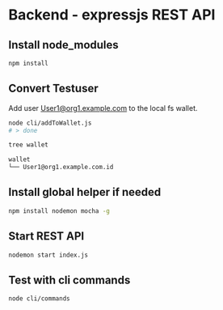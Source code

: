 # Backend - expressjs REST API

## Install node_modules
```bash
npm install
```

## Convert Testuser
Add user User1@org1.example.com to the local fs wallet.
```bash
node cli/addToWallet.js
# > done

tree wallet

wallet
└── User1@org1.example.com.id
```

## Install global helper if needed

```bash
npm install nodemon mocha -g
```

## Start REST API
```bash
nodemon start index.js
```

## Test with cli commands

```bash
node cli/commands 
```


